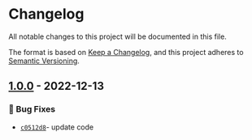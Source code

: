 # Changelog
All notable changes to this project will be documented in this file.

The format is based on [Keep a Changelog](https://keepachangelog.com/en/1.0.0/),
and this project adheres to [Semantic Versioning](https://semver.org/spec/v2.0.0.html).

## [1.0.0] - 2022-12-13
### :bug: Bug Fixes
- [`c0512d8`](https://github.com/clouddrove/terraform-gcp-Service-account/commit/c0512d8eb8ac9e8b214c53faade77a3bc4cbd9ad)- update code



[1.0.0]: https://github.com/clouddrove/terraform-gcp-Service-account/releases/tag/1.0.0